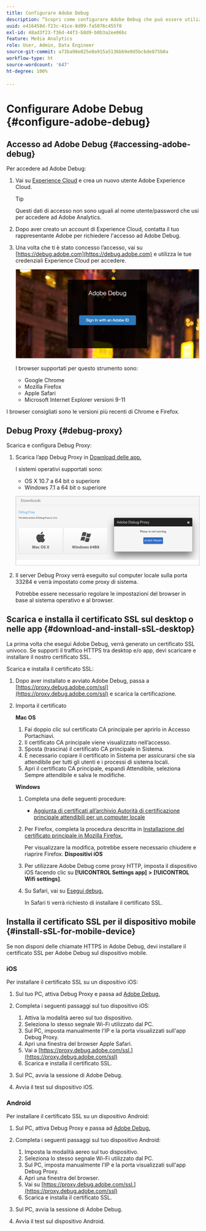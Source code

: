 ```yaml
---
title: Configurare Adobe Debug
description: “Scopri come configurare Adobe Debug che può essere utilizzato per risolvere i problemi relativi alle implementazioni Media SDK.”
uuid: e416458d-f23c-41ce-8d99-fa5076c455f0
exl-id: 48ad3f23-f36d-44f3-b8d9-b0b3a2ee06bc
feature: Media Analytics
role: User, Admin, Data Engineer
source-git-commit: a73ba98e025e0a915a5136bb9e0d5bcbde875b0a
workflow-type: ht
source-wordcount: '647'
ht-degree: 100%

---
```


# Configurare Adobe Debug {#configure-adobe-debug}

## Accesso ad Adobe Debug {#accessing-adobe-debug}

Per accedere ad Adobe Debug:

1. Vai su [Experience Cloud](https://www.marketing.adobe.com/) e crea un nuovo utente Adobe Experience Cloud.

   >[!TIP]
   >
   >Questi dati di accesso non sono uguali al nome utente/password che usi per accedere ad Adobe Analytics.

1. Dopo aver creato un account di Experience Cloud, contatta il tuo rappresentante Adobe per richiedere l&#39;accesso ad Adobe Debug.
1. Una volta che ti è stato concesso l’accesso, vai su [https://debug.adobe.com](https://debug.adobe.com) e utilizza le tue credenziali Experience Cloud per accedere.

   ![](assets/adobe-debug-login.png)

   I browser supportati per questo strumento sono:
   * Google Chrome
   * Mozilla Firefox
   * Apple Safari
   * Microsoft Internet Explorer versioni 9-11

I browser consigliati sono le versioni più recenti di Chrome e Firefox.

## Debug Proxy {#debug-proxy}

Scarica e configura Debug Proxy:

1. Scarica l’app Debug Proxy in [Download delle app.](https://debug.adobe.com/#/downloads)

   I sistemi operativi supportati sono:
   * OS X 10.7 a 64 bit o superiore
   * Windows 7.1 a 64 bit o superiore

   ![](assets/debug-proxy-app.png)

1. Il server Debug Proxy verrà eseguito sul computer locale sulla porta 33284 e verrà impostato come proxy di sistema.

   Potrebbe essere necessario regolare le impostazioni del browser in base al sistema operativo e al browser.

## Scarica e installa il certificato SSL sul desktop o nelle app {#download-and-install-sSL-desktop}

La prima volta che esegui Adobe Debug, verrà generato un certificato SSL univoco. Se supporti il traffico HTTPS tra desktop e/o app, devi scaricare e installare il nostro certificato SSL.

Scarica e installa il certificato SSL:

1. Dopo aver installato e avviato Adobe Debug, passa a [https://proxy.debug.adobe.com/ssl](https://proxy.debug.adobe.com/ssl) e scarica la certificazione.
1. Importa il certificato

   **Mac OS**
   1. Fai doppio clic sul certificato CA principale per aprirlo in Accesso Portachiavi.
   1. Il certificato CA principale viene visualizzato nell’accesso.
   1. Sposta (trascina) il certificato CA principale in Sistema.
   1. È necessario copiare il certificato in Sistema per assicurarsi che sia attendibile per tutti gli utenti e i processi di sistema locali.
   1. Apri il certificato CA principale, espandi Attendibile, seleziona Sempre attendibile e salva le modifiche.

   **Windows**
   1. Completa una delle seguenti procedure:

      * [Aggiunta di certificati all’archivio Autorità di certificazione principale attendibili per un computer locale](https://technet.microsoft.com/it-it/library/cc754841.aspx#BKMK_addlocal)
   1. Per Firefox, completa la procedura descritta in [Installazione del certificato principale in Mozilla Firefox.](https://wiki.wmtransfer.com/projects/webmoney/wiki/Installing_root_certificate_in_Mozilla_Firefox)

      Per visualizzare la modifica, potrebbe essere necessario chiudere e riaprire Firefox.
   **Dispositivi iOS**
   1. Per utilizzare Adobe Debug come proxy HTTP, imposta il dispositivo iOS facendo clic su **[!UICONTROL Settings app]** **>** **[!UICONTROL Wifi settings]**.

   1. Su Safari, vai su [Esegui debug.](https://proxy.debug.adobe.com/ssl)

      In Safari ti verrà richiesto di installare il certificato SSL.




## Installa il certificato SSL per il dispositivo mobile {#install-sSL-for-mobile-device}

Se non disponi delle chiamate HTTPS in Adobe Debug, devi installare il certificato SSL per Adobe Debug sul dispositivo mobile.

### iOS

Per installare il certificato SSL su un dispositivo iOS:

1. Sul tuo PC, attiva Debug Proxy e passa ad [Adobe Debug.](https://debug.adobe.com)
1. Completa i seguenti passaggi sul tuo dispositivo iOS:
   1. Attiva la modalità aereo sul tuo dispositivo.
   1. Seleziona lo stesso segnale Wi-Fi utilizzato dal PC.
   1. Sul PC, imposta manualmente l&#39;IP e la porta visualizzati sull&#39;app Debug Proxy.
   1. Apri una finestra del browser Apple Safari.
   1. Vai a [https://proxy.debug.adobe.com/ssl.](https://proxy.debug.adobe.com/ssl)
   1. Scarica e installa il certificato SSL.

1. Sul PC, avvia la sessione di Adobe Debug.
1. Avvia il test sul dispositivo iOS.

### Android

Per installare il certificato SSL su un dispositivo Android:

1. Sul PC, attiva Debug Proxy e passa ad [Adobe Debug.](https://debug.adobe.com)
1. Completa i seguenti passaggi sul tuo dispositivo Android:
   1. Imposta la modalità aereo sul tuo dispositivo.
   1. Seleziona lo stesso segnale Wi-Fi utilizzato dal PC.
   1. Sul PC, imposta manualmente l&#39;IP e la porta visualizzati sull&#39;app Debug Proxy.
   1. Apri una finestra del browser.
   1. Vai su [https://proxy.debug.adobe.com/ssl.](https://proxy.debug.adobe.com/ssl)
   1. Scarica e installa il certificato SSL.

1. Sul PC, avvia la sessione di Adobe Debug.
1. Avvia il test sul dispositivo Android.
